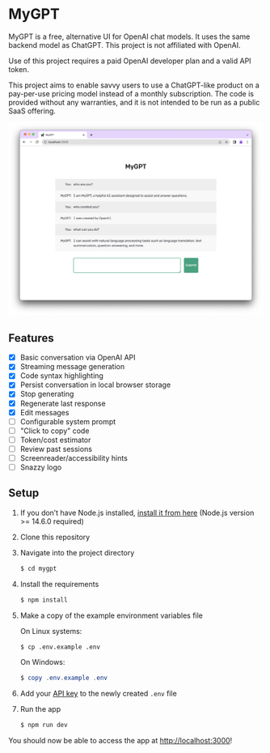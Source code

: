# MyGPT

MyGPT is a free, alternative UI for OpenAI chat models. It uses the same backend model
as ChatGPT. This project is not affiliated with OpenAI.

Use of this project requires a paid OpenAI developer plan and a valid API token.

This project aims to enable savvy users to use a ChatGPT-like product on a pay-per-use
pricing model instead of a monthly subscription. The code is provided without any
warranties, and it is not intended to be run as a public SaaS offering.

![Screenshot of MyGPT. Conversation reads as follows. You: who are you?  MyGPT: I am MyGPT, a helpful AI assistant designed to assist and answer questions. You: who created you? MyGPT: I was created by OpenAI. You: what can you do? MyGPT: I can assist with natural language processing tasks such as language translation, text summarization, question-answering, and more.](public/screenshot.png)

## Features

- [x] Basic conversation via OpenAI API
- [x] Streaming message generation
- [x] Code syntax highlighting
- [x] Persist conversation in local browser storage
- [x] Stop generating
- [x] Regenerate last response
- [x] Edit messages
- [ ] Configurable system prompt
- [ ] "Click to copy" code
- [ ] Token/cost estimator
- [ ] Review past sessions
- [ ] Screenreader/accessibility hints
- [ ] Snazzy logo

## Setup

1. If you don’t have Node.js installed, [install it from here](https://nodejs.org/en/) (Node.js version >= 14.6.0 required)

2. Clone this repository

3. Navigate into the project directory

   ```bash
   $ cd mygpt
   ```

4. Install the requirements

   ```bash
   $ npm install
   ```

5. Make a copy of the example environment variables file

   On Linux systems:

   ```bash
   $ cp .env.example .env
   ```

   On Windows:

   ```powershell
   $ copy .env.example .env
   ```

6. Add your [API key](https://platform.openai.com/account/api-keys) to the newly created `.env` file

7. Run the app

   ```bash
   $ npm run dev
   ```

You should now be able to access the app at [http://localhost:3000](http://localhost:3000)!
